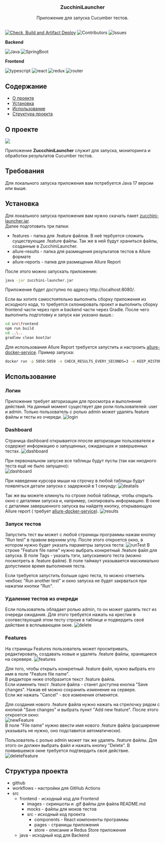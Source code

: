 <br/>
<p align="center">
  <h3 align="center">ZucchiniLauncher</h3>
  <p align="center">
    Приложение для запуска Cucumber тестов.
    <br/>
    <br/>
  </p>
</p>

[![Check, Build and Artifact Deploy](https://github.com/SergeyAkkuratov/ZucchiniLauncher/actions/workflows/build_deploy.yml/badge.svg)](https://github.com/SergeyAkkuratov/ZucchiniLauncher/actions/workflows/build_deploy.yml)
![Contributors](https://img.shields.io/github/contributors/SergeyAkkuratov/ZucchiniLauncher?color=dark-green) ![Issues](https://img.shields.io/github/issues/SergeyAkkuratov/ZucchiniLauncher)

**Backend**

![Java](https://img.shields.io/badge/java-%23ED8B00.svg?style=for-the-badge&logo=openjdk&logoColor=white)
![SpringBoot](https://img.shields.io/badge/Spring_Boot-F2F4F9?style=for-the-badge&logo=spring-boot)

**Frontend**

![typescript](https://img.shields.io/badge/TypeScript-007ACC?style=for-the-badge&logo=typescript&logoColor=white)
![react](https://img.shields.io/badge/React-20232A?style=for-the-badge&logo=react&logoColor=61DAFB)
![redux](https://img.shields.io/badge/Redux-593D88?style=for-the-badge&logo=redux&logoColor=white)
![router](https://img.shields.io/badge/React_Router-CA4245?style=for-the-badge&logo=react-router&logoColor=white)

## Содержание

- [О проекте](#о-проекте)
- [Установка](#установка)
- [Использование](#использование)
- [Структура проекта](#структура-проекта)

## О проекте

<img src="src/frontend/src/images/zucchini-real.jpg">

Приложение **ZuccchiniLauncher** служит для запуска, мониторинга и обработки результатов Cucumber тестов.

## Требования

Для локального запуска приложения вам потребуется Java 17 версии или выше.

## Установка

Для локального запуска приложения вам нужно скачать
пакет [zucchini-launcher.jar](https://github.com/SergeyAkkuratov/ZucchiniLauncher/releases/tag/major).  
Далее подготовить три папки:
  - features - папка для .feature файлов. В неё тербуется сложить существующие .feature файлы. Так же в ней будут храниться файлы, созданные в ZucchiniLauncher.
  - allure-results - папка для размещения результатов тестов в Allure формате
  - allure-reports - папкв для размещения Allure Report

После этого можно запускать приложение:

```bash
java -jar zucchini-launcher.jar
```

Приложение будет доступно по адресу http://localhost:8080/.

Если вы хотите самостоятельно выполнить сборку приложения из исходного кода, то требуется склонировать проект и выполнить сборку frontend части через npm и backend части через Gradle.
После чего выполнить подготовку и запуск как указано выше.:

```bash
cd src\frontend
npm run build
cd ..\..
gradlew clean bootJar
```

Для использования Allure Report требуется запустить и настроить [allure-docker-service](https://github.com/fescobar/allure-docker-service).
Пример запуска:
```bash
docker run -p 5050:5050 -e CHECK_RESULTS_EVERY_SECONDS=3 -e KEEP_HISTORY=1 -e KEEP_HISTORY_LATEST=10 -v ./allure-results:/app/allure-results  -v ./allure-reports:/app/default-reports frankescobar/allure-docker-service
```


## Использование

### Логин

Приложение требует авторизации для просмотра и выполнения действий.
На данный момент существует две роли пользователей: user и admin.
Только пользователь с ролью admin может удалять feature файлы и тесты из очереди.
![login](./images/login.png)

### Dashboard

Страница dashboard открывается ппосле авторизации пользователя и содержит информацию о запущенных, ожидающих и завершенных тестах.
![dashboard](./images/dashboard.png)

При первональном запуске все таблицы будут пусты (так как ниодного теста ещё не было запущено):  
![dashboard](./images/dashboard_empty.png)

При наведении курсора мыши на строчку в любой таблицы будут появляться детали запуска с задержкой в 1 секунду:
![deatails](./images/dashboard_details.png)

Так же вы можете кликнуть по строке любой таблице, чтобы открыть окно с деталями запуска и, например, скопировать информацию.
В окне с деталями завершенного запуска вы найдете кнопку, открывающую Allure report (
требует [allure-docker-service](https://github.com/fescobar/allure-docker-service)).
![results](./images/dashboard_results.png)

### Запуск тестов

Запустить тест вы может с любой страницы программы нажам кнопку "Run test" в правом верхнем углу.
После этого откроется окно, в котором нужно будет указать параметры запуска теста:
![runTest](./images/runNewTests.png)
В строке "Feature file name" нужно выбрать конкретный .feature файл для запуска. В поле Tags - указать тэги, запускаемого теста (можно посмотреть в
.feature файле). В поле таймаут указывается маскимально допустимое время выполнения теста.

Если требуется запустить больше одно теста, то можно отметить чекбокс "Run another test" и окно запуска не будет закрваться при нажатии кнопки "Run".

### Удаление тестов из очереди

Если пользователь обладает ролью admin, то он может удалять тест из очереди ожидания.
Для этого требуется нажать на крестик в соотвествующей этом тесту строке в таблице и подвердить своё действие в всплывающем окне.
![delete](./images/remove_test.png)

### Features

На страницы Features пользователь может просмтривать, редактировать, создавать новые и удалять .feature файлы, хранящиеся на серевере.
![features](./images/features.png)

Для того, чтобы открыть конкретный .feature файл, нужно выбрать его имя в поле "Feature file name".  
В редакторе ниже отобразится текст .feature файла.  
Если изменить текст .feature файла - станет доступна кнопка "Save changes". Нажав её можно сохранить изменение на сервере.  
Если же нажать "Cancel" - все изменения отменятся.

Для создания нового .feature файла нужно нажать на стрелочку рядом с кнопкой "Save changes" и выбрать пункт "Add new feature". После этого откроется окно:  
![newFeature](./images/addNewFeature.png)  
В поле "File name" нужно ввести имя нового .feature файла (расширение указывать не нужно, оно подставится автоматически).

Пользователь с ролью admin может так же удалять .feature файлы.
Для этого он должен выбрать файл и нажать кнопку "Delete". В появившемся окне требуется подтвердить своё действие.
![deleteFeature](./images/remove_feature.png)
## Структура проекта

- github
- workflows - настройки для GitHub Actions
- src
   - frontend - исходный код для Frontend
      - images - скриншоты и .gif файлы для файла README.md
      - mocks - файлы для моков тестов
      - src - исходный код проекта
         - components - React компоненты программы
         - pages - страницы приложения
         - store - описание и Redus Store приложения
   - java - исходный код для Backend
